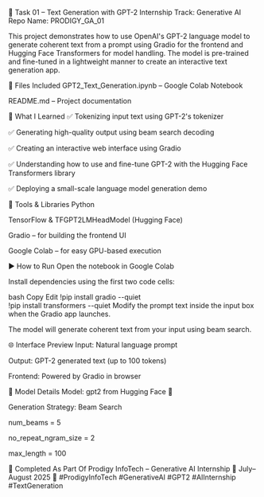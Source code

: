 🤖 Task 01 – Text Generation with GPT-2
Internship Track: Generative AI
Repo Name: PRODIGY_GA_01

This project demonstrates how to use OpenAI's GPT-2 language model to generate coherent text from a prompt using Gradio for the frontend and Hugging Face Transformers for model handling. The model is pre-trained and fine-tuned in a lightweight manner to create an interactive text generation app.

📁 Files Included
GPT2_Text_Generation.ipynb – Google Colab Notebook

README.md – Project documentation

🧠 What I Learned
✅ Tokenizing input text using GPT-2's tokenizer

✅ Generating high-quality output using beam search decoding

✅ Creating an interactive web interface using Gradio

✅ Understanding how to use and fine-tune GPT-2 with the Hugging Face Transformers library

✅ Deploying a small-scale language model generation demo

🔧 Tools & Libraries
Python

TensorFlow & TFGPT2LMHeadModel (Hugging Face)

Gradio – for building the frontend UI

Google Colab – for easy GPU-based execution

▶️ How to Run
Open the notebook in Google Colab

Install dependencies using the first two code cells:

bash
Copy
Edit
!pip install gradio --quiet  
!pip install transformers --quiet
Modify the prompt text inside the input box when the Gradio app launches.

The model will generate coherent text from your input using beam search.

🌐 Interface Preview
Input: Natural language prompt

Output: GPT-2 generated text (up to 100 tokens)

Frontend: Powered by Gradio in browser

🧪 Model Details
Model: gpt2 from Hugging Face 🤗

Generation Strategy: Beam Search

num_beams = 5

no_repeat_ngram_size = 2

max_length = 100

📌 Completed As Part Of
Prodigy InfoTech – Generative AI Internship
📅 July–August 2025
📍 #ProdigyInfoTech #GenerativeAI #GPT2 #AIInternship #TextGeneration


